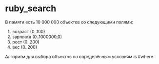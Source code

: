 ruby_search
===========

В памяти есть 10 000 000 объектов со следующими полями:

1) возраст (0..100)
2) зарплата (0..1000000,0)
3) рост (0..200)
4) вес (0..200)

Алгоритм для выбора объектов по определённым условиям is #where.